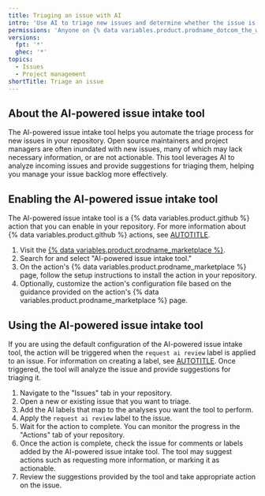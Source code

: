 ```yaml
---
title: Triaging an issue with AI
intro: 'Use AI to triage new issues and determine whether the issue is actionable or needs more information.'
permissions: 'Anyone on {% data variables.product.prodname_dotcom_the_website %} can configure AI triaging in any repository they have admin access to.'
versions:
  fpt: '*'
  ghec: '*'
topics:
  - Issues
  - Project management
shortTitle: Triage an issue
---
```


## About the AI-powered issue intake tool

The AI-powered issue intake tool helps you automate the triage process for new issues in your repository. Open source maintainers and project managers are often inundated with new issues, many of which may lack necessary information, or are not actionable. This tool leverages AI to analyze incoming issues and provide suggestions for triaging them, helping you manage your issue backlog more effectively.

## Enabling the AI-powered issue intake tool

The AI-powered issue intake tool is a {% data variables.product.github %} action that you can enable in your repository. For more information about {% data variables.product.github %} actions, see [AUTOTITLE](/actions/get-started/understand-github-actions).

1. Visit the [{% data variables.product.prodname_marketplace %}](https://github.com/marketplace).
1. Search for and select "AI-powered issue intake tool."
1. On the action's {% data variables.product.prodname_marketplace %} page, follow the setup instructions to install the action in your repository.
1. Optionally, customize the action's configuration file based on the guidance provided on the action's {% data variables.product.prodname_marketplace %} page.

## Using the AI-powered issue intake tool

If you are using the default configuration of the AI-powered issue intake tool, the action will be triggered when the `request ai review` label is applied to an issue. For information on creating a label, see [AUTOTITLE](/issues/using-labels-and-milestones-to-track-work/managing-labels#creating-a-label). Once triggered, the tool will analyze the issue and provide suggestions for triaging it.

1. Navigate to the "Issues" tab in your repository.
1. Open a new or existing issue that you want to triage.
1. Add the AI labels that map to the analyses you want the tool to perform.
1. Apply the `request ai review` label to the issue.
1. Wait for the action to complete. You can monitor the progress in the "Actions" tab of your repository.
1. Once the action is complete, check the issue for comments or labels added by the AI-powered issue intake tool. The tool may suggest actions such as requesting more information, or marking it as actionable.
1. Review the suggestions provided by the tool and take appropriate action on the issue.
